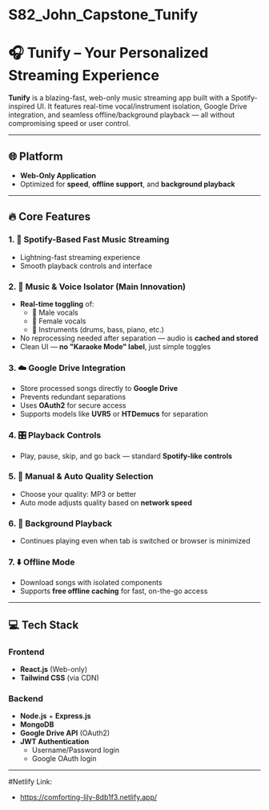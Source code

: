 # S82_John_Capstone_Tunify
# 🎧 Tunify – Your Personalized Streaming Experience

**Tunify** is a blazing-fast, web-only music streaming app built with a Spotify-inspired UI. It features real-time vocal/instrument isolation, Google Drive integration, and seamless offline/background playback — all without compromising speed or user control.

---

## 🌐 Platform
- **Web-Only Application**
- Optimized for **speed**, **offline support**, and **background playback**

---

## 🔥 Core Features

### 1. 🎵 Spotify-Based Fast Music Streaming
- Lightning-fast streaming experience
- Smooth playback controls and interface

### 2. 🧠 Music & Voice Isolator (Main Innovation)
- **Real-time toggling** of:
  - 🎤 Male vocals
  - 🎤 Female vocals
  - 🥁 Instruments (drums, bass, piano, etc.)
- No reprocessing needed after separation — audio is **cached and stored**
- Clean UI — **no "Karaoke Mode" label**, just simple toggles

### 3. ☁️ Google Drive Integration
- Store processed songs directly to **Google Drive**
- Prevents redundant separations
- Uses **OAuth2** for secure access
- Supports models like **UVR5** or **HTDemucs** for separation

### 4. 🎛️ Playback Controls
- Play, pause, skip, and go back — standard **Spotify-like controls**

### 5. 📶 Manual & Auto Quality Selection
- Choose your quality: MP3 or better
- Auto mode adjusts quality based on **network speed**

### 6. 🎵 Background Playback
- Continues playing even when tab is switched or browser is minimized

### 7. ⬇️ Offline Mode
- Download songs with isolated components
- Supports **free offline caching** for fast, on-the-go access

---

## 💻 Tech Stack

### Frontend
- **React.js** (Web-only)
- **Tailwind CSS** (via CDN)

### Backend

- **Node.js** + **Express.js**
- **MongoDB**
- **Google Drive API** (OAuth2)
- **JWT Authentication**
  - Username/Password login
  - Google OAuth login

---

#Netlify Link:
- https://comforting-lily-8db1f3.netlify.app/